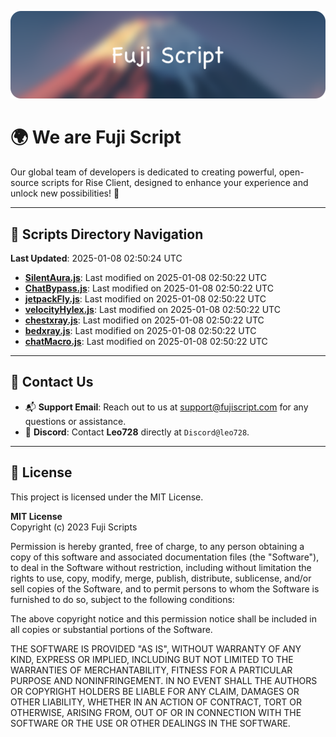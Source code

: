 ![Banner](.github/b.webp)

# 🌍 **We are Fuji Script**

Our global team of developers is dedicated to creating powerful, open-source scripts for Rise Client, designed to enhance your experience and unlock new possibilities! 🌟

---
<!-- SCRIPTS_NAVIGATION_START -->
## 📂 **Scripts Directory Navigation**

**Last Updated**: 2025-01-08 02:50:24 UTC

- **[SilentAura.js](scripts/SilentAura.js)**: Last modified on 2025-01-08 02:50:22 UTC
- **[ChatBypass.js](scripts/ChatBypass.js)**: Last modified on 2025-01-08 02:50:22 UTC
- **[jetpackFly.js](scripts/jetpackFly.js)**: Last modified on 2025-01-08 02:50:22 UTC
- **[velocityHylex.js](scripts/velocityHylex.js)**: Last modified on 2025-01-08 02:50:22 UTC
- **[chestxray.js](scripts/chestxray.js)**: Last modified on 2025-01-08 02:50:22 UTC
- **[bedxray.js](scripts/bedxray.js)**: Last modified on 2025-01-08 02:50:22 UTC
- **[chatMacro.js](scripts/chatMacro.js)**: Last modified on 2025-01-08 02:50:22 UTC

<!-- SCRIPTS_NAVIGATION_END -->

---

## 💬 **Contact Us**  
- 📬 **Support Email**: Reach out to us at [support@fujiscript.com](mailto:support@fujiscript.com) for any questions or assistance.  
- 💬 **Discord**: Contact **Leo728** directly at `Discord@leo728`.

---

## 📜 **License**

This project is licensed under the MIT License.  

**MIT License**  
Copyright (c) 2023 Fuji Scripts  

Permission is hereby granted, free of charge, to any person obtaining a copy of this software and associated documentation files (the "Software"), to deal in the Software without restriction, including without limitation the rights to use, copy, modify, merge, publish, distribute, sublicense, and/or sell copies of the Software, and to permit persons to whom the Software is furnished to do so, subject to the following conditions:  

The above copyright notice and this permission notice shall be included in all copies or substantial portions of the Software.  

THE SOFTWARE IS PROVIDED "AS IS", WITHOUT WARRANTY OF ANY KIND, EXPRESS OR IMPLIED, INCLUDING BUT NOT LIMITED TO THE WARRANTIES OF MERCHANTABILITY, FITNESS FOR A PARTICULAR PURPOSE AND NONINFRINGEMENT. IN NO EVENT SHALL THE AUTHORS OR COPYRIGHT HOLDERS BE LIABLE FOR ANY CLAIM, DAMAGES OR OTHER LIABILITY, WHETHER IN AN ACTION OF CONTRACT, TORT OR OTHERWISE, ARISING FROM, OUT OF OR IN CONNECTION WITH THE SOFTWARE OR THE USE OR OTHER DEALINGS IN THE SOFTWARE.  
